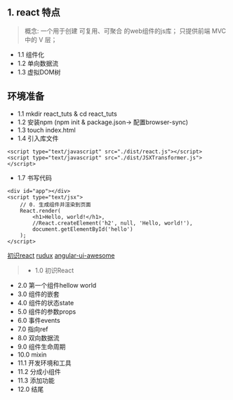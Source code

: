 ## 1. react 特点
> 概念:
    一个用于创建 可复用、可聚合 的web组件的js库；
    只提供前端 MVC 中的 V 层；

- 1.1 组件化
- 1.2 单向数据流
- 1.3 虚拟DOM树

## 环境准备
- 1.1 mkdir react_tuts & cd react_tuts
- 1.2 安装npm (npm init & package.json-> 配置browser-sync)
- 1.3 touch index.html
- 1.4 引入库文件
```
<script type="text/javascript" src="./dist/react.js"></script>
<script type="text/javascript" src="./dist/JSXTransformer.js"></script>
```
- 1.7 书写代码
```
<div id="app"></div>
<script type="text/jsx">
    // 0. 生成组件并渲染到页面
    React.render(
        <h1>Hello, world!</h1>,
        //React.createElement('h2', null, 'Hello, world!'),
        document.getElementById('hello')
    );   
</script>
```
[初识react](http://zexeo.com/course/56753a22b2b8de861c0d281a)
[rudux](http://zexeo.com/course/5672c2bd52b470c02bc28b6c)
[angular-ui-awesome](http://eisneim.github.io/angular-ui-awesome)
>- 1.0 初识React
- 2.0 第一个组件hellow world
- 3.0 组件的嵌套
- 4.0 组件的状态state
- 5.0 组件的参数props
- 6.0 事件events
- 7.0 指向ref
- 8.0 双向数据流
- 9.0 组件生命周期
- 10.0 mixin
- 11.1 开发环境和工具
- 11.2 分成小组件
- 11.3 添加功能
- 12.0 结尾
